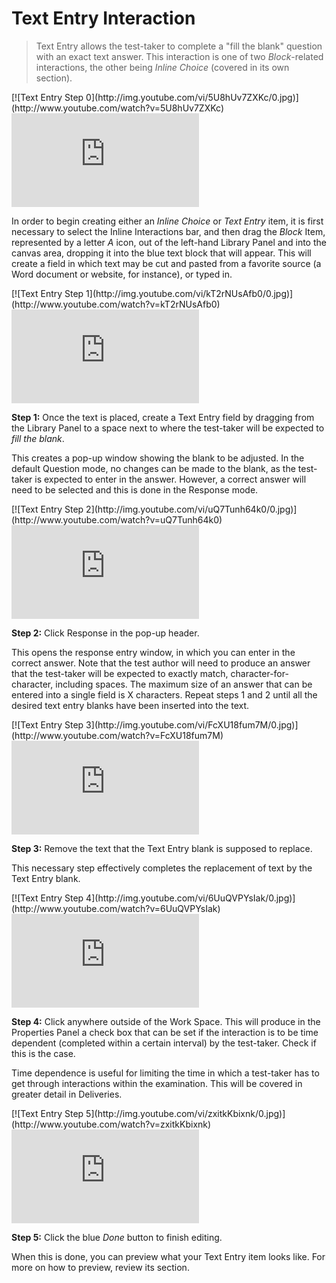 # Text Entry Interaction

>Text Entry allows the test-taker to complete a "fill the blank" question with an exact text answer. This interaction is one of two *Block*-related interactions, the other being *Inline Choice* (covered in its own section). 

<div class="hidden-video">
[![Text Entry Step 0](http://img.youtube.com/vi/5U8hUv7ZXKc/0.jpg)](http://www.youtube.com/watch?v=5U8hUv7ZXKc)
</div>

<div class='embed-container'><iframe src="https://www.youtube.com/embed/5U8hUv7ZXKc?rel=0" frameborder="0" allowfullscreen></iframe></div>

In order to begin creating either an *Inline Choice* or *Text Entry* item, it is first necessary to select the Inline Interactions bar, and then drag the *Block* Item, represented by a letter *A* icon, out of the left-hand Library Panel and into the canvas area, dropping it into the blue text block that will appear. This will create a field in which text may be cut and pasted from a favorite source (a Word document or website, for instance), or typed in. 

<div class="hidden-video">
[![Text Entry Step 1](http://img.youtube.com/vi/kT2rNUsAfb0/0.jpg)](http://www.youtube.com/watch?v=kT2rNUsAfb0)
</div>

<div class='embed-container'><iframe src="https://www.youtube.com/embed/kT2rNUsAfb0?rel=0" frameborder="0" allowfullscreen></iframe></div>

**Step 1:** Once the text is placed, create a Text Entry field by dragging from the Library Panel to a space next to where the test-taker will be expected to *fill the blank*.

This creates a pop-up window showing the blank to be adjusted. In the default Question mode, no changes can be made to the blank, as the test-taker is expected to enter in the answer. However, a correct answer will need to be selected and this is done in the Response mode.

<div class="hidden-video">
[![Text Entry Step 2](http://img.youtube.com/vi/uQ7Tunh64k0/0.jpg)](http://www.youtube.com/watch?v=uQ7Tunh64k0)
</div>

<div class='embed-container'><iframe src="https://www.youtube.com/embed/uQ7Tunh64k0?rel=0" frameborder="0" allowfullscreen></iframe></div>

**Step 2:** Click Response in the pop-up header.

This opens the response entry window, in which you can enter in the correct answer. Note that the test author will need to produce an answer that the test-taker will be expected to exactly match, character-for-character, including spaces. The maximum size of an answer that can be entered into a single field is X characters. Repeat steps 1 and 2 until all the desired text entry blanks have been inserted into the text.

<div class="hidden-video">
[![Text Entry Step 3](http://img.youtube.com/vi/FcXU18fum7M/0.jpg)](http://www.youtube.com/watch?v=FcXU18fum7M)
</div>

<div class='embed-container'><iframe src="https://www.youtube.com/embed/FcXU18fum7M?rel=0" frameborder="0" allowfullscreen></iframe></div>

**Step 3:** Remove the text that the Text Entry blank is supposed to replace.

This necessary step effectively completes the replacement of text by the Text Entry blank. 

<div class="hidden-video">
[![Text Entry Step 4](http://img.youtube.com/vi/6UuQVPYsIak/0.jpg)](http://www.youtube.com/watch?v=6UuQVPYsIak)
</div>

<div class='embed-container'><iframe src="https://www.youtube.com/embed/6UuQVPYsIak?rel=0" frameborder="0" allowfullscreen></iframe></div>

**Step 4:** Click anywhere outside of the Work Space. This will produce in the Properties Panel a check box that can be set if the interaction is to be time dependent (completed within a certain interval) by the test-taker. Check if this is the case.

Time dependence is useful for limiting the time in which a test-taker has to get through interactions within the examination. This will be covered in greater detail in Deliveries. 

<div class="hidden-video">
[![Text Entry Step 5](http://img.youtube.com/vi/zxitkKbixnk/0.jpg)](http://www.youtube.com/watch?v=zxitkKbixnk)
</div>

<div class='embed-container'><iframe src="https://www.youtube.com/embed/zxitkKbixnk?rel=0" frameborder="0" allowfullscreen></iframe></div>

**Step 5:** Click the blue *Done* button to finish editing.

When this is done, you can preview what your Text Entry item looks like. For more on how to preview, review its section.
